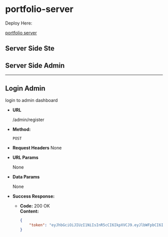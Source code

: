 # portfolio-server

  Deploy Here:

[portfolio server](http://localhost:3001/)

## Server Side Ste


## Server Side Admin

----
  **Login Admin**
----
  login to admin dashboard

* **URL**

  /admin/register

* **Method:**

  `POST`

* **Request Headers**
  None

* **URL Params**

  None

* **Data Params**

  None

* **Success Response:**

  * **Code:** 200 OK <br />
    **Content:**
    ```json
    {
        "token": "eyJhbGciOiJIUzI1NiIsInR5cCI6IkpXVCJ9.eyJlbWFpbCI6InVzZXJAdXNlci5jb20iLCJpYXQiOjE2MDQ1OTg5MzZ9.Yhl-tjLkDOWb5NPRCr_WCci5wZQke_7NX1mXz9QptgA"
    }
    ```
